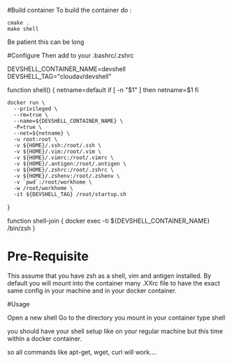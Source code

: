 #Build container
To build the container do :

    cmake .
    make shell

Be patient this can be long

#Configure
Then add to your .bashrc/.zshrc

  DEVSHELL_CONTAINER_NAME=devshell
  DEVSHELL_TAG="cloudav/devshell"
  
  function shell() {
    netname=default
    if [ -n "$1" ]
    then
      netname=$1
    fi
  
    docker run \
      --privileged \
      --rm=true \
      --name=${DEVSHELL_CONTAINER_NAME} \
      -P=true \
      --net=${netname} \
      -u root:root \
      -v ${HOME}/.ssh:/root/.ssh \
      -v ${HOME}/.vim:/root/.vim \
      -v ${HOME}/.vimrc:/root/.vimrc \
      -v ${HOME}/.antigen:/root/.antigen \
      -v ${HOME}/.zshrc:/root/.zshrc \
      -v ${HOME}/.zshenv:/root/.zshenv \
      -v `pwd`:/root/workhome \
      -w /root/workhome \
      -it ${DEVSHELL_TAG} /root/startup.sh
  }
  
  
  function shell-join {
    docker exec -ti ${DEVSHELL_CONTAINER_NAME} /bin/zsh
  }


# Pre-Requisite
This assume that you have zsh as a shell, vim and antigen installed.
By default you will mount into the container many .XXrc file to have the exact same config in your machine and in your docker container.

#Usage

Open a new shell
Go to the directory you mount in your container
type 
  shell

you should have your shell setup like on your regular machine but this time within a docker container.

so all commands like apt-get, wget, curl will work....
